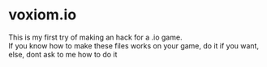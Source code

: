 # voxiom.io
This is my first try of making an hack for a .io game.<br>
If you know how to make these files works on your game, do it if you want, else, dont ask to me how to do it
